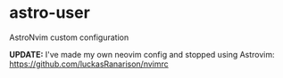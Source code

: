 # astro-user
AstroNvim custom configuration

**UPDATE:** I've made my own neovim config and stopped using Astrovim: https://github.com/luckasRanarison/nvimrc

